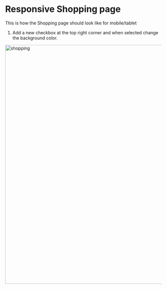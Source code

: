 # Responsive Shopping page
This is how the Shopping page should look like for mobile/tablet
1. Add a new checkbox at the top right corner and when selected change the background color.  


<img width="947" height="767" alt="shopping" src="https://github.com/user-attachments/assets/d3280f06-a543-4c05-bc11-9ea97590581c" />
